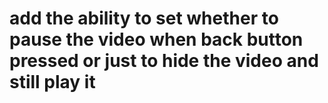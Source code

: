 # add the ability to set whether to pause the video when back button pressed or just to hide the video and still play it

